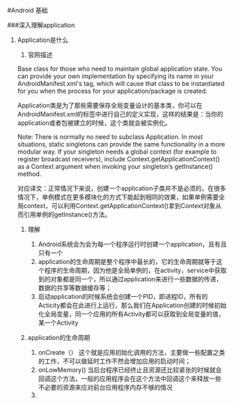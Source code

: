 #Android 基础

###深入理解application

1. Application是什么
	
	1. 官网描述
	
	Base class for those who need to maintain global application state. You can provide your own implementation by specifying its name in your AndroidManifest.xml's <application> tag, which will cause that class to be instantiated for you when the process for your application/package is created.
	
	Application类是为了那些需要保存全局变量设计的基本类，你可以在AndroidManifest.xml的标签中进行自己的定义实现，这样的结果是：当你的application或者包被建立的时候，这个类就会被实例化。

	Note: There is normally no need to subclass Application. In most situations, static singletons can provide the same functionality in a more modular way. If your singleton needs a global context (for example to register broadcast receivers), include Context.getApplicationContext() as a Context argument when invoking your singleton’s getInstance() method.

	对应译文：正常情况下来说，创建一个application子类并不是必须的，在很多情况下，单例模式在更多模块化的方式下能起到相同的效果，如果单例需要全局context，可以利用Context.getApplicationContext()拿到Context对象从而引用单例的getInstance()方法。

	1. 理解
		1. Android系统会为会为每一个程序运行时创建一个application，且有且只有一个
		2. application的生命周期是整个程序中最长的，它的生命周期就等于这个程序的生命周期，因为他是全局单例的，在activity，service中获取到的对象都是同一个，所以通过application来进行一些数据的传递，数据的共享等数据缓存等；
		3. 启动application的时候系统会创建一个PID，即进程ID，所有的Acticity都会在此进行上运行，那么我们在Application创建的时候初始化全局变量，同一个应用的所有Activity都可以获取到全局变量的值，某一个Activity

	2. application的生命周期
		1. onCreate（） 这个就是应用初始化调用的方法，主要做一些配置之类的工作，不可以做延时工作不然会增加应用的启动时间；
		2. onLowMemory() 当后台程序已经终止且资源还比较紧张的时候就会回调这个方法，一般的应用程序会在这个方法中回调这个来释放一些不必要的资源来应对前台应用程序内存不够的情况
		3. 